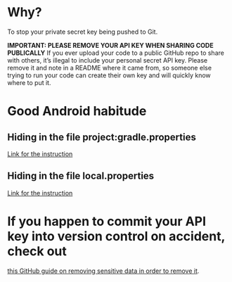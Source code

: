 # Why?
To stop your private secret key being pushed to Git.

**IMPORTANT: PLEASE REMOVE YOUR API KEY WHEN SHARING CODE PUBLICALLY**
If you ever upload your code to a public GitHub repo to share with others, it’s illegal to include your personal secret API key. 
Please remove it and note in a README where it came from, so someone else trying to run your code can create their own key and will 
quickly know where to put it.

# Good Android habitude
## Hiding in the file **project:gradle.properties** 
[Link for the instruction](https://richardroseblog.wordpress.com/2016/05/29/hiding-secret-api-keys-from-git/)

## Hiding in the file **local.properties**
[Link for the instruction](https://blog.mindorks.com/using-local-properties-file-to-avoid-api-keys-check-in-into-version-control-system)

# If you happen to commit your API key into version control on accident, check out 
[this GitHub guide on removing sensitive data in order to remove it](https://help.github.com/en/github/authenticating-to-github/removing-sensitive-data-from-a-repository).
